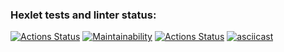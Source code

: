 ### Hexlet tests and linter status:
[![Actions Status](https://github.com/mkolotovich/frontend-project-lvl2/workflows/hexlet-check/badge.svg)](https://github.com/mkolotovich/frontend-project-lvl2/actions)
[![Maintainability](https://api.codeclimate.com/v1/badges/f7687a3f327fe7d6db80/maintainability)](https://codeclimate.com/github/mkolotovich/frontend-project-lvl2/maintainability)
[![Actions Status](https://github.com/mkolotovich/frontend-project-lvl2/actions/workflows/ESLint&tests/badge.svg)](https://github.com/mkolotovich/frontend-project-lvl2/actions)
[![asciicast](https://asciinema.org/a/l0l2DsCLbGOMTNgIku6pMG05D.svg)](https://asciinema.org/a/l0l2DsCLbGOMTNgIku6pMG05D)